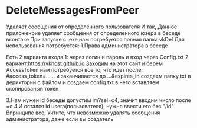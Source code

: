 # DeleteMessagesFromPeer
Удаляет сообщения от определенного пользователя
И так, Данное приложенрие удаляет сообщения от определенного юзера в беседе вконтаке
При запуске с .exe нам потребуется полная папка vkDel
Для использования потребуется:
1.Права администратора в беседе

Есть 2 варианта входа 1: через логин и пароль и вход через Config.txt 2 вариант:https://vkhost.github.io Заходим на этот сайт и берем AccessToken нам потребуется все то, что идет после: #access_token=...... и заканчивается до ...&expires_in создаем папку txt в дериктории с файлом и создаем config.txt в него вставляем скопированый токен

3.Нам нужен id беседы допустим im?sel=c4, значит вводим число после =c
4.И остался id usera(пользователя), нужно ввести его без "/id"
Впринципе все, Учтите, что невозможно удалять сообщения администратора, даже если вы создатель
